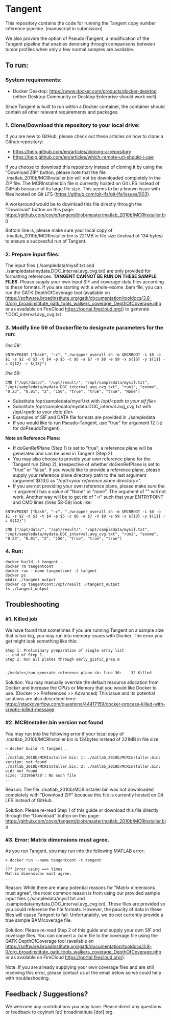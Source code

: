 # Tangent

This repository contains the code for running the Tangent copy number inference pipeline. (manuscript in submission) 

We also provide the option of Pseudo-Tangent, a modification of the Tangent pipeline that enables denoising through comparisons between tumor profiles when only a few normal samples are available.

## To run:
### System requirements:
* Docker Desktop: https://www.docker.com/products/docker-desktop (either Desktop Community or Desktop Enterprise should work well)

Since Tangent is built to run within a Docker container, the container should contain all other relevant requirements and packages.

### 1. Clone/Download this repository to your local drive:

If you are new to GitHub, please check out these articles on how to clone a Github repository: 
* https://help.github.com/en/articles/cloning-a-repository
* https://help.github.com/en/articles/which-remote-url-should-i-use

If you choose to download this repository instead of cloning it by using the "Download ZIP" button, please note that the file ./matlab_2010b/MCRInstaller.bin will not be downloaded completely in the ZIP file. The MCRInstaller.bin file is currently hosted on Git LFS instead of GitHub because of its large file size. This seems to be a known issue with files hosted on Git LFS (https://github.com/git-lfs/git-lfs/issues/903). 

A workaround would be to download this file directly through the "Download" button on this page: https://github.com/coyin/tangent/blob/master/matlab_2010b/MCRInstaller.bin

Bottom line is, please make sure your local copy of ./matlab_2010b/MCRInstaller.bin is 221MB in file size (instead of 134 bytes) to ensure a successful run of Tangent.

### 2. Prepare input files:
The input files (./sampledata/mysif.txt and ./sampledata/mydata.DOC_interval.avg_cvg.txt) are only provided for formatting references. __TANGENT CANNOT BE RUN ON THESE SAMPLE FILES.__ Please supply your own input SIF and coverage-data files according to these formats. If you are starting with a whole-exome .bam file, you can run the GATK DepthOfCoverage tool (available on https://software.broadinstitute.org/gatk/documentation/tooldocs/3.8-0/org_broadinstitute_gatk_tools_walkers_coverage_DepthOfCoverage.php or as available on FireCloud https://portal.firecloud.org/) to generate *.DOC_interval.avg_cvg.txt .


### 3. Modify line 59 of Dockerfile to designate parameters for the run:

_line 58:_
```
ENTRYPOINT ["bash", "-c", "./wrapper_overall.sh -m $MCRROOT -i $0 -o $1 -s $2 -d $3 -t $4 -p $5 -c $6 -a $7 -n $8 -e $9 -x ${10} -y ${11} -z ${12} -r ${13}"]
```
_line 59:_
```
CMD ["/opt/data/", "/opt/result/", "/opt/sampledata/mysif.txt", "/opt/sampledata/mydata.DOC_interval.avg_cvg.txt", "run1", "exome", "0.23", "0.01", "2", "150", "true", "true", "true", "None"]
```

* Substitute /opt/sampledata/mysif.txt with /opt/<_path to your sif file_> 
* Substitute /opt/sampledata/mydata.DOC_interval.avg_cvg.txt with /opt/<_path to your data file_>
* Examples of SIF and DATA file formats are provided in ./sampledata
* If you would like to run Pseudo-Tangent, use "true" for argument 12 (-z for doPseudoTangent)

**Note on Reference Plane:**
* If doGenRefPlane (Step 1) is set to "true", a reference plane will be generated and can be used in Tangent (Step 2). 
* You may also choose to provide your own reference plane for the Tangent run (Step 2), irrespective of whether doGenRefPlane is set to "true" or "false". If you would like to provide a reference plane, please supply your reference plane directory path to the last argument (argument ${13}) as "/opt/<_your reference plane directory_>". 
* If you are not providing your own reference plane, please make sure the -r argument has a value of "None" or "none". The argument of "" will not work. Another way will be to get rid of "-r" such that your ENTRYPOINT and CMD lines (lines 58-59) look like:
```
ENTRYPOINT ["bash", "-c", "./wrapper_overall.sh -m $MCRROOT -i $0 -o $1 -s $2 -d $3 -t $4 -p $5 -c $6 -a $7 -n $8 -e $9 -x ${10} -y ${11} -z ${12}"]

CMD ["/opt/data/", "/opt/result/", "/opt/sampledata/mysif.txt", "/opt/sampledata/mydata.DOC_interval.avg_cvg.txt", "run1", "exome", "0.23", "0.01", "2", "150", "true", "true", "true"]
```


### 4. Run:

```
docker build -t tangent .
docker rm tangentcont
docker run --name tangentcont -t tangent
docker ps
mkdir ./tangent_output
docker cp tangentcont:/opt/result ./tangent_output
ls ./tangent_output
```

## Troubleshooting
### #1. Killed job
We have found that sometimes if you are running Tangent on a sample size that is too big, you may run into memory issues with Docker. The error you get might look something like this:
```
Step 1: Preliminary preparation of single array list
...end of Step 1.
Step 2: Run all plates through early_gistic_prep.m


./modules/run_generate_reference_plane.sh: line 36:    32 Killed                  
```
Solution: You may manually override the default resource allocation from Docker and increase the CPUs or Memory that you would like Docker to use. (Docker >> Preferences >> Advanced) This issue and its potential solutions are also described here: https://stackoverflow.com/questions/44417159/docker-process-killed-with-cryptic-killed-message 


### #2. MCRInstaller.bin version not found
You may run into the following error if your local copy of ./matlab_2010b/MCRInstaller.bin is 134bytes instead of 221MB in file size:
```
> docker build -t tangent .
...
./matlab_2010b/MCRInstaller.bin: 1: ./matlab_2010b/MCRInstaller.bin: version: not found
./matlab_2010b/MCRInstaller.bin: 2: ./matlab_2010b/MCRInstaller.bin: oid: not found
size: '231966720': No such file             
...
```
Reason: The file ./matlab_2010b/MCRInstaller.bin was not downloaded completely with "Download ZIP" because this file is currently hosted on Git LFS instead of GitHub. 

Solution: Please re-read Step 1 of this guide or download this file directly through the "Download" button on this page: https://github.com/coyin/tangent/blob/master/matlab_2010b/MCRInstaller.bin


### #3. Error: Matrix dimensions must agree.
As you run Tangent, you may run into the following MATLAB error:
```
> docker run --name tangentcont -t tangent
...
??? Error using ==> times
Matrix dimensions must agree.          
...
```
Reason: While there are many potential reasons for "Matrix dimensions must agree", the most common reason is from using our provided sample input files (./sampledata/mysif.txt and ./sampledata/mydata.DOC_interval.avg_cvg.txt). These files are provided so you could reference the file formats. However, the paucity of data in these files will cause Tangent to fail. Unfortunately, we do not currently provide a true sample BAM/coverage file.

Solution: Please re-read Step 2 of this guide and supply your own SIF and coverage files. You can convert a .bam file to the coverage file using the GATK DepthOfCoverage tool (available on https://software.broadinstitute.org/gatk/documentation/tooldocs/3.8-0/org_broadinstitute_gatk_tools_walkers_coverage_DepthOfCoverage.php or as available on FireCloud https://portal.firecloud.org/).

Note: If you are already supplying your own coverage files and are still receiving this error, please contact us at the email below so we could help with troubleshooting.

## Feedback / Suggestions? 
We welcome any contributions you may have. Please direct any questions or feedback to coyinoh [at] broadinstitute [dot] org.
